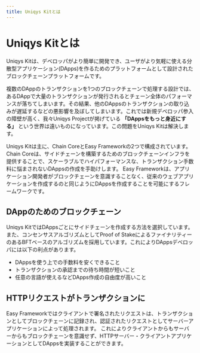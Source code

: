 ```yaml
---
title: Uniqys Kitとは
---
```


# Uniqys Kitとは

Uniqys Kitは、デベロッパがより簡単に開発でき、ユーザがより気軽に使える分散型アプリケーション(DApps)を作るためのプラットフォームとして設計されたブロックチェーンプラットフォームです。

複数のDAppのトランザクションを1つのブロックチェーンで処理する設計では、あるDAppで大量のトランザクションが発行されるとチェーン全体のパフォーマンスが落ちてしまいます。その結果、他のDAppsのトランザクションの取り込みが遅延するなどの悪影響を及ぼしてしまいます。これでは新規デベロッパ参入の障壁が高く、我々Uniqys Projectが掲げている **「DAppsをもっと身近にする」** という世界は遠いものになっています。この問題をUniqys Kitは解決します。

Uniqys Kitは主に、Chain CoreとEasy Frameworkの2つで構成されています。
Chain Coreは、サイドチェーンを構築するためのブロックチェーンインフラを提供することで、スケーラブルでハイパフォーマンスな、トランザクション手数料に悩まされないDAppsの作成を手助けします。
Easy Frameworkは、アプリケーション開発者がブロックチェーンを意識することなく、従来のウェブアプリケーションを作成するのと同じようにDAppsを作成することを可能にするフレームワークです。

## DAppのためのブロックチェーン

Uniqys KitではDAppsごとにサイドチェーンを作成する方法を選択しています。また、コンセンサスアルゴリズムとしてProof of StakeによるファイナリティーのあるBFTベースのアルゴリズムを採用しています。これによりDAppsデベロッパには以下の利点があります。

- DAppsを使う上での手数料を安くできること
- トランザクションの承認までの待ち時間が短いこと
- 任意の言語が使えるなどDApps作成の自由度が高いこと

## HTTPリクエストがトランザクションに

Easy Frameworkではクライアントで署名されたリクエストは、トランザクションとしてブロックチェーンに記録され、認証されたリクエストとしてサーバーアプリケーションによって処理されます。 これによりクライアントからもサーバーからもブロックチェーンを意識せず、HTTPサーバー・クライアントアプリケーションとしてDAppsを実装することができます。
